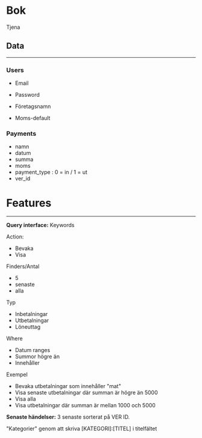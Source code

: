 # Bok
Tjena




## Data

------

### Users
- Email
- Password

- Företagsnamn
- Moms-default


### Payments
- namn
- datum
- summa
- moms
- payment_type : 0 = in / 1 = ut
- ver_id

# Features
----------
**Query interface:**
Keywords

Action:

- Bevaka
- Visa

Finders/Antal

- 5
- senaste
- alla

Typ

- Inbetalningar
- Utbetalningar
- Löneuttag

Where

- Datum ranges
- Summor högre än
- Innehåller

Exempel

- Bevaka utbetalningar som innehåller "mat" 
- Visa senaste utbetalningar där summan är högre än 5000
- Visa alla
- Visa utbetalningar där summan är mellan 1000 och 5000


**Senaste händelser:**
3 senaste sorterat på VER ID.

"Kategorier" genom att skriva [KATEGORI]:[TITEL] i titelfältet
